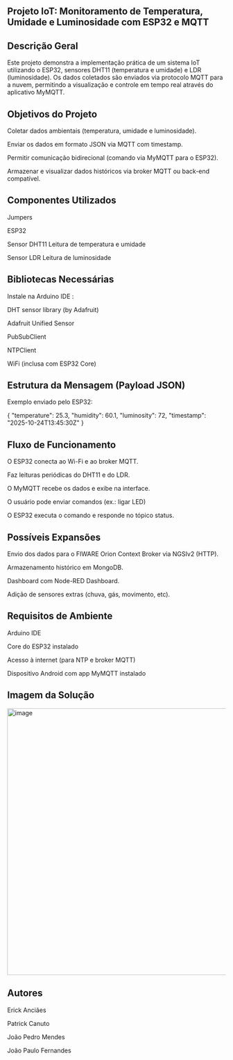 ## Projeto IoT: Monitoramento de Temperatura, Umidade e Luminosidade com ESP32 e MQTT
## Descrição Geral

Este projeto demonstra a implementação prática de um sistema IoT utilizando o ESP32, sensores DHT11 (temperatura e umidade) e LDR (luminosidade).
Os dados coletados são enviados via protocolo MQTT para a nuvem, permitindo a visualização e controle em tempo real através do aplicativo MyMQTT.

## Objetivos do Projeto

Coletar dados ambientais (temperatura, umidade e luminosidade).

Enviar os dados em formato JSON via MQTT com timestamp.

Permitir comunicação bidirecional (comando via MyMQTT para o ESP32).

Armazenar e visualizar dados históricos via broker MQTT ou back-end compatível.

## Componentes Utilizados

Jumpers

ESP32

Sensor DHT11	Leitura de temperatura e umidade

Sensor LDR Leitura de luminosidade


## Bibliotecas Necessárias

Instale na Arduino IDE :

DHT sensor library (by Adafruit)

Adafruit Unified Sensor

PubSubClient

NTPClient

WiFi (inclusa com ESP32 Core)


## Estrutura da Mensagem (Payload JSON)

Exemplo enviado pelo ESP32:

{
  "temperature": 25.3,
  "humidity": 60.1,
  "luminosity": 72,
  "timestamp": "2025-10-24T13:45:30Z"
}


## Fluxo de Funcionamento

O ESP32 conecta ao Wi-Fi e ao broker MQTT.

Faz leituras periódicas do DHT11 e do LDR.

O MyMQTT recebe os dados e exibe na interface.

O usuário pode enviar comandos (ex.: ligar LED) 

O ESP32 executa o comando e responde no tópico status.


## Possíveis Expansões

Envio dos dados para o FIWARE Orion Context Broker via NGSIv2 (HTTP).

Armazenamento histórico em MongoDB.

Dashboard com Node-RED Dashboard.

Adição de sensores extras (chuva, gás, movimento, etc).

## Requisitos de Ambiente

Arduino IDE 

Core do ESP32 instalado 

Acesso à internet (para NTP e broker MQTT)

Dispositivo Android com app MyMQTT instalado

## Imagem da Solução
<img width="697" height="614" alt="image" src="https://github.com/user-attachments/assets/c8401a6b-2ba1-4899-ab32-8c0ae5ed0de0" />


## Autores

Erick Anciães

Patrick Canuto

João Pedro Mendes

João Paulo Fernandes



